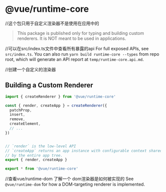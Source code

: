 


# @vue/runtime-core
//这个包只用于自定义渲染器不是使用在应用中的
> This package is published only for typing and building custom renderers. It is NOT meant to be used in applications.

//可以在src/index.ts文件中查看所有暴露的api
For full exposed APIs, see `src/index.ts`. You can also run `yarn build runtime-core --types` from repo root, which will generate an API report at `temp/runtime-core.api.md`.



//创建一个自定义的渲染器
## Building a Custom Renderer

``` ts
import { createRenderer } from '@vue/runtime-core'

const { render, createApp } = createRenderer({
  patchProp,
  insert,
  remove,
  createElement,
  // ...
})


// `render` is the low-level API
// `createApp` returns an app instance with configurable context shared
// by the entire app tree.
export { render, createApp }

export * from '@vue/runtime-core'
```

//查看vue/runtime-dom 了解一个 dom渲染器是如何被实现的
See `@vue/runtime-dom` for how a DOM-targeting renderer is implemented.
